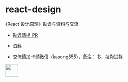 # react-design

《React 设计原理》勘误与资料与交流

- [勘误请提 PR](https://github.com/BetaSu/react-design/pulls)

- [资料](./data.md)

- 交流请加卡颂微信（kasong555），备注：书，拉你进群

<image width="40" src="https://user-images.githubusercontent.com/15828041/199389833-e392507a-9125-4f44-97b8-dc9872b8fb50.png"/>
